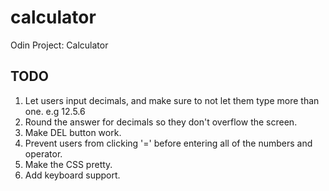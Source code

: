 # calculator
Odin Project: Calculator


## TODO
1. Let users input decimals, and make sure to not let them type more than one. e.g 12.5.6
2. Round the answer for decimals so they don't overflow the screen.
3. Make DEL button work.
4. Prevent users from clicking '=' before entering all of the numbers and operator.
5. Make the CSS pretty.
6. Add keyboard support.
